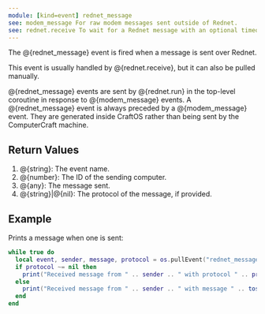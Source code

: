 ```yaml
---
module: [kind=event] rednet_message
see: modem_message For raw modem messages sent outside of Rednet.
see: rednet.receive To wait for a Rednet message with an optional timeout and protocol filter.
---
```


<!--
SPDX-FileCopyrightText: 2021 The CC: Tweaked Developers

SPDX-License-Identifier: LicenseRef-CCPL
-->

The @{rednet_message} event is fired when a message is sent over Rednet.

This event is usually handled by @{rednet.receive}, but it can also be pulled manually.

@{rednet_message} events are sent by @{rednet.run} in the top-level coroutine in response to @{modem_message} events. A @{rednet_message} event is always preceded by a @{modem_message} event. They are generated inside CraftOS rather than being sent by the ComputerCraft machine.

## Return Values
1. @{string}: The event name.
2. @{number}: The ID of the sending computer.
3. @{any}: The message sent.
4. <span class="type">@{string}|@{nil}</span>: The protocol of the message, if provided.

## Example
Prints a message when one is sent:
```lua
while true do
  local event, sender, message, protocol = os.pullEvent("rednet_message")
  if protocol ~= nil then
    print("Received message from " .. sender .. " with protocol " .. protocol .. " and message " .. tostring(message))
  else
    print("Received message from " .. sender .. " with message " .. tostring(message))
  end
end
```
